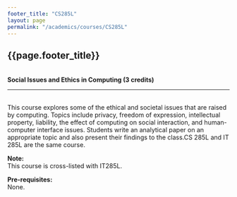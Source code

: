 ```yaml
---
footer_title: "CS285L"
layout: page
permalink: "/academics/courses/CS285L"
---
```


## {{page.footer_title}}

\
**Social Issues and Ethics in Computing (3 credits)**

---

\
This course explores some of the ethical and societal issues that are raised by computing. Topics include privacy, freedom of expression, intellectual property, liability, the effect of computing on social interaction, and human-computer interface issues. Students write an analytical paper on an appropriate topic and also present their findings to the class.CS 285L and IT 285L are the same course.

**Note:**
\
This course is cross-listed with IT285L.

**Pre-requisites:**
\
None.
